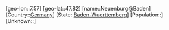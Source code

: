 ﻿---
location: [47.82,7.57]
type: City
tags:
- geo/City


SpocWebEntityId: 32807
isDeleted: false
confidential: public

---
[geo-lon::7.57]
[geo-lat::47.82]
[name::Neuenburg@Baden]
[Country::[Germany](geo/Continent/Europe/Germany.md)]
[State::[Baden-Wuerttemberg](geo/Continent/Europe/Germany/Baden-Wuerttemberg.md)]
[Population::]
[Unknown::]

